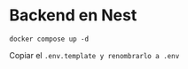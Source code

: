 # Backend en Nest


```
docker compose up -d
```

Copiar el ```.env.template y renombrarlo a .env```